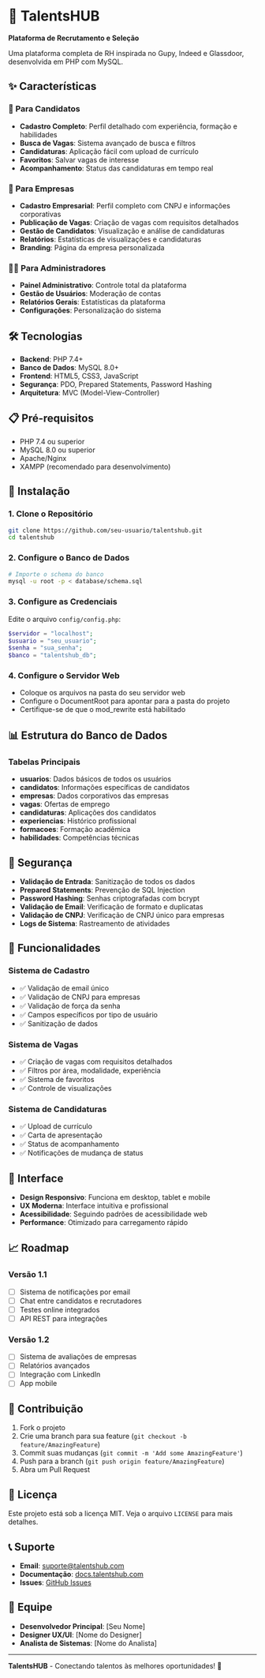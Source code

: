 # 🚀 TalentsHUB

**Plataforma de Recrutamento e Seleção**

Uma plataforma completa de RH inspirada no Gupy, Indeed e Glassdoor, desenvolvida em PHP com MySQL.

## ✨ Características

### 🎯 Para Candidatos
- **Cadastro Completo**: Perfil detalhado com experiência, formação e habilidades
- **Busca de Vagas**: Sistema avançado de busca e filtros
- **Candidaturas**: Aplicação fácil com upload de currículo
- **Favoritos**: Salvar vagas de interesse
- **Acompanhamento**: Status das candidaturas em tempo real

### 🏢 Para Empresas
- **Cadastro Empresarial**: Perfil completo com CNPJ e informações corporativas
- **Publicação de Vagas**: Criação de vagas com requisitos detalhados
- **Gestão de Candidatos**: Visualização e análise de candidaturas
- **Relatórios**: Estatísticas de visualizações e candidaturas
- **Branding**: Página da empresa personalizada

### 👨‍💼 Para Administradores
- **Painel Administrativo**: Controle total da plataforma
- **Gestão de Usuários**: Moderação de contas
- **Relatórios Gerais**: Estatísticas da plataforma
- **Configurações**: Personalização do sistema

## 🛠️ Tecnologias

- **Backend**: PHP 7.4+
- **Banco de Dados**: MySQL 8.0+
- **Frontend**: HTML5, CSS3, JavaScript
- **Segurança**: PDO, Prepared Statements, Password Hashing
- **Arquitetura**: MVC (Model-View-Controller)

## 📋 Pré-requisitos

- PHP 7.4 ou superior
- MySQL 8.0 ou superior
- Apache/Nginx
- XAMPP (recomendado para desenvolvimento)

## 🚀 Instalação

### 1. Clone o Repositório
```bash
git clone https://github.com/seu-usuario/talentshub.git
cd talentshub
```

### 2. Configure o Banco de Dados
```bash
# Importe o schema do banco
mysql -u root -p < database/schema.sql
```

### 3. Configure as Credenciais
Edite o arquivo `config/config.php`:
```php
$servidor = "localhost";
$usuario = "seu_usuario";
$senha = "sua_senha";
$banco = "talentshub_db";
```

### 4. Configure o Servidor Web
- Coloque os arquivos na pasta do seu servidor web
- Configure o DocumentRoot para apontar para a pasta do projeto
- Certifique-se de que o mod_rewrite está habilitado

## 📊 Estrutura do Banco de Dados

### Tabelas Principais
- **usuarios**: Dados básicos de todos os usuários
- **candidatos**: Informações específicas de candidatos
- **empresas**: Dados corporativos das empresas
- **vagas**: Ofertas de emprego
- **candidaturas**: Aplicações dos candidatos
- **experiencias**: Histórico profissional
- **formacoes**: Formação acadêmica
- **habilidades**: Competências técnicas

## 🔐 Segurança

- **Validação de Entrada**: Sanitização de todos os dados
- **Prepared Statements**: Prevenção de SQL Injection
- **Password Hashing**: Senhas criptografadas com bcrypt
- **Validação de Email**: Verificação de formato e duplicatas
- **Validação de CNPJ**: Verificação de CNPJ único para empresas
- **Logs de Sistema**: Rastreamento de atividades

## 📱 Funcionalidades

### Sistema de Cadastro
- ✅ Validação de email único
- ✅ Validação de CNPJ para empresas
- ✅ Validação de força da senha
- ✅ Campos específicos por tipo de usuário
- ✅ Sanitização de dados

### Sistema de Vagas
- ✅ Criação de vagas com requisitos detalhados
- ✅ Filtros por área, modalidade, experiência
- ✅ Sistema de favoritos
- ✅ Controle de visualizações

### Sistema de Candidaturas
- ✅ Upload de currículo
- ✅ Carta de apresentação
- ✅ Status de acompanhamento
- ✅ Notificações de mudança de status

## 🎨 Interface

- **Design Responsivo**: Funciona em desktop, tablet e mobile
- **UX Moderna**: Interface intuitiva e profissional
- **Acessibilidade**: Seguindo padrões de acessibilidade web
- **Performance**: Otimizado para carregamento rápido

## 📈 Roadmap

### Versão 1.1
- [ ] Sistema de notificações por email
- [ ] Chat entre candidatos e recrutadores
- [ ] Testes online integrados
- [ ] API REST para integrações

### Versão 1.2
- [ ] Sistema de avaliações de empresas
- [ ] Relatórios avançados
- [ ] Integração com LinkedIn
- [ ] App mobile

## 🤝 Contribuição

1. Fork o projeto
2. Crie uma branch para sua feature (`git checkout -b feature/AmazingFeature`)
3. Commit suas mudanças (`git commit -m 'Add some AmazingFeature'`)
4. Push para a branch (`git push origin feature/AmazingFeature`)
5. Abra um Pull Request

## 📄 Licença

Este projeto está sob a licença MIT. Veja o arquivo `LICENSE` para mais detalhes.

## 📞 Suporte

- **Email**: suporte@talentshub.com
- **Documentação**: [docs.talentshub.com](https://docs.talentshub.com)
- **Issues**: [GitHub Issues](https://github.com/seu-usuario/talentshub/issues)

## 👥 Equipe

- **Desenvolvedor Principal**: [Seu Nome]
- **Designer UX/UI**: [Nome do Designer]
- **Analista de Sistemas**: [Nome do Analista]

---

**TalentsHUB** - Conectando talentos às melhores oportunidades! 🎯

